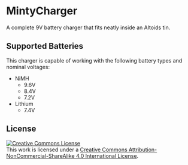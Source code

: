 # MintyCharger

A complete 9V battery charger that fits neatly inside an Altoids tin.


## Supported Batteries

This charger is capable of working with the following battery types and nominal
voltages:

  - NiMH
    - 9.6V
	- 8.4V
	- 7.2V
  - Lithium
    - 7.4V


## License

<a rel="license" href="http://creativecommons.org/licenses/by-nc-sa/4.0/"><img alt="Creative Commons License" style="border-width:0" src="https://i.creativecommons.org/l/by-nc-sa/4.0/88x31.png" /></a><br />This work is licensed under a <a rel="license" href="http://creativecommons.org/licenses/by-nc-sa/4.0/">Creative Commons Attribution-NonCommercial-ShareAlike 4.0 International License</a>.
